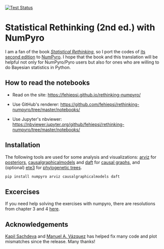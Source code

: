 [![Test Status](https://github.com/fehiepsi/rethinking-numpyro/workflows/CI/badge.svg)](https://github.com/fehiepsi/rethinking-numpyro/actions)
# Statistical Rethinking (2nd ed.) with NumPyro

I am a fan of the book [*Statistical Rethinking*](https://xcelab.net/rm/statistical-rethinking/), so I port the codes of [its second edition](https://github.com/rmcelreath/rethinking) to [NumPyro](https://github.com/pyro-ppl/numpyro). I hope that the book and this translation will be helpful not only for NumPyro/Pyro users but also for ones who are willing to do Bayesian statistics in Python. 

## How to read the notebooks

+ Read on the site: https://fehiepsi.github.io/rethinking-numpyro/

+ Use GitHub's renderer: https://github.com/fehiepsi/rethinking-numpyro/tree/master/notebooks/

+ Use Jupyter's nbviewer: https://nbviewer.jupyter.org/github/fehiepsi/rethinking-numpyro/tree/master/notebooks/

## Installation

The following tools are used for some analysis and visualizations: [arviz](https://arviz-devs.github.io/arviz/) for [posteriors](https://en.wikipedia.org/wiki/Posterior_probability), [causalgraphicalmodels](https://github.com/ijmbarr/causalgraphicalmodels) and [daft](https://docs.daft-pgm.org/en/latest/) for [causal graphs](https://en.wikipedia.org/wiki/Causal_graph), and (optional) [ete3](http://etetoolkit.org/) for [phylogenetic trees](https://en.wikipedia.org/wiki/Phylogenetic_tree).

```sh
pip install numpyro arviz causalgraphicalmodels daft
```

## Excercises

If you need help solving the exercises with numpyro, there are resolutions from chapter 3 and 4 [here](https://github.com/felipeffm/statistical-rethinking-resolutions).

## Acknowledgements

[Kapil Sachdeva](https://github.com/ksachdeva) and [Manuel A. Vázquez](https://github.com/manuvazquez) has helped fix many code and plot mismatches since the release. Many thanks!
